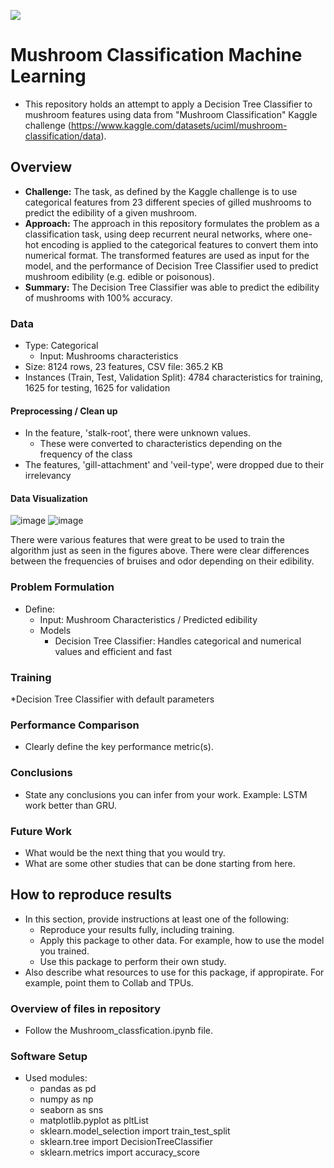 ![](UTA-DataScience-Logo.png)

# Mushroom Classification Machine Learning

* This repository holds an attempt to apply a Decision Tree Classifier to mushroom features using data from
"Mushroom Classification" Kaggle challenge (https://www.kaggle.com/datasets/uciml/mushroom-classification/data). 

## Overview

  * **Challenge:** The task, as defined by the Kaggle challenge is to use categorical features from 23 different species of gilled mushrooms to predict the edibility of a given mushroom.
  * **Approach:** The approach in this repository formulates the problem as a classification task, using deep recurrent neural networks, where one-hot encoding is applied to the categorical features to convert them into numerical format. The transformed features are used as input for the model, and the performance of Decision Tree Classifier used to predict mushroom edibility (e.g. edible or poisonous).
  * **Summary:** The Decision Tree Classifier was able to predict the edibility of mushrooms with 100% accuracy.

### Data

  * Type: Categorical
    * Input: Mushrooms characteristics
  * Size: 8124 rows, 23 features, CSV file: 365.2 KB
  * Instances (Train, Test, Validation Split): 4784 characteristics for training, 1625 for testing, 1625 for validation

#### Preprocessing / Clean up

* In the feature, 'stalk-root', there were unknown values.
  * These were converted to characteristics depending on the frequency of the class
* The features, 'gill-attachment' and 'veil-type', were dropped due to their irrelevancy

#### Data Visualization

![image](https://github.com/user-attachments/assets/9c3abd8c-1f4e-4f03-aeea-bb89692d5edf)
![image](https://github.com/user-attachments/assets/15bac698-b851-4365-94a9-a31706f83ce9)

There were various features that were great to be used to train the algorithm just as seen in the figures above. There were clear differences between the frequencies of bruises and odor depending on their edibility.

### Problem Formulation

* Define:
  * Input: Mushroom Characteristics / Predicted edibility
  * Models
    * Decision Tree Classifier: Handles categorical and numerical values and efficient and fast
    
### Training

*Decision Tree Classifier with default parameters

### Performance Comparison

* Clearly define the key performance metric(s).

### Conclusions

* State any conclusions you can infer from your work. Example: LSTM work better than GRU.

### Future Work

* What would be the next thing that you would try.
* What are some other studies that can be done starting from here.

## How to reproduce results

* In this section, provide instructions at least one of the following:
   * Reproduce your results fully, including training.
   * Apply this package to other data. For example, how to use the model you trained.
   * Use this package to perform their own study.
* Also describe what resources to use for this package, if appropirate. For example, point them to Collab and TPUs.

### Overview of files in repository

* Follow the Mushroom_classfication.ipynb file.

### Software Setup
* Used modules:
  * pandas as pd
  * numpy as np
  * seaborn as sns
  * matplotlib.pyplot as pltList
  * sklearn.model_selection import train_test_split
  * sklearn.tree import DecisionTreeClassifier
  * sklearn.metrics import accuracy_score




